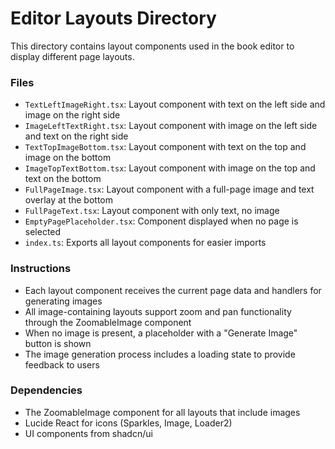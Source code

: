 
# Editor Layouts Directory

This directory contains layout components used in the book editor to display different page layouts.

### Files

- `TextLeftImageRight.tsx`: Layout component with text on the left side and image on the right side
- `ImageLeftTextRight.tsx`: Layout component with image on the left side and text on the right side
- `TextTopImageBottom.tsx`: Layout component with text on the top and image on the bottom
- `ImageTopTextBottom.tsx`: Layout component with image on the top and text on the bottom
- `FullPageImage.tsx`: Layout component with a full-page image and text overlay at the bottom
- `FullPageText.tsx`: Layout component with only text, no image
- `EmptyPagePlaceholder.tsx`: Component displayed when no page is selected
- `index.ts`: Exports all layout components for easier imports

### Instructions

- Each layout component receives the current page data and handlers for generating images
- All image-containing layouts support zoom and pan functionality through the ZoomableImage component
- When no image is present, a placeholder with a "Generate Image" button is shown
- The image generation process includes a loading state to provide feedback to users

### Dependencies

- The ZoomableImage component for all layouts that include images
- Lucide React for icons (Sparkles, Image, Loader2)
- UI components from shadcn/ui
